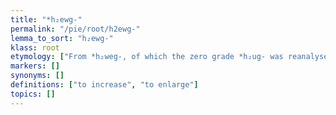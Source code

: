 ```yaml
---
title: "*h₂ewg-"
permalink: "/pie/root/h2ewg-"
lemma_to_sort: "h₂ewg-"
klass: root
etymology: ["From *h₂weg-, of which the zero grade *h₂ug- was reanalysed as having the ablaut vowel before the -w- rather than after it, creating a new variant form of the root. The original root remained in use, however."]
markers: []
synonyms: []
definitions: ["to increase", "to enlarge"]
topics: []
---
```

